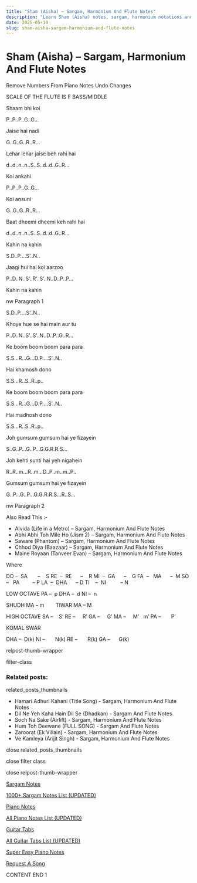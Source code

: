```yaml
---
title: "Sham (Aisha) – Sargam, Harmonium And Flute Notes"
description: "Learn Sham (Aisha) notes, sargam, harmonium notations and flute notes. Easy step-by-step tutorial for beginners."
date: 2025-05-19
slug: sham-aisha-sargam-harmonium-and-flute-notes
---
```


# Sham (Aisha) – Sargam, Harmonium And Flute Notes

Remove Numbers From Piano Notes
Undo Changes

SCALE OF THE FLUTE IS F BASS/MIDDLE

Shaam bhi koi

P..P..P..G..G…

Jaise hai nadi

G..G..G..R..R…

Lehar lehar jaise beh rahi hai

d..d..n..n..S..S..d..d..G..R…

Koi ankahi

P..P..P..G..G…

Koi ansuni

G..G..G..R..R…

Baat dheemi dheemi keh rahi hai

d..d..n..n..S..S..d..d..G..R…

Kahin na kahin

S.D..P….S’..N..

Jaagi hui hai koi aarzoo

P..D..N..S’..R’..S’..N..D..P..P…

Kahin na kahin

nw Paragraph 1

S.D..P….S’..N..

Khoye hue se hai main aur tu

P..D..N..S’..S’..N..D..P..G..R…

Ke boom boom boom para para

S.S…R…G…D.P….S’..N..

Hai khamosh dono

S.S…R..S..R..p..

Ke boom boom boom para para

S.S…R…G…D.P….S’..N..

Hai madhosh dono

S.S…R..S..R..p..

Joh gumsum gumsum hai ye fizayein

S..G..P…G..P…G.G.R.R.S…

Joh kehti sunti hai yeh nigahein

R..R..m…R..m…D..P..m..m..P..

Gumsum gumsum hai ye fizayein

G..P…G..P…G.G.R.R.S…R..S…

nw Paragraph 2

Also Read This :-

* Alvida (Life in a Metro) – Sargam, Harmonium And Flute Notes
* Abhi Abhi Toh Mile Ho (Jism 2) – Sargam, Harmonium And Flute Notes
* Saware (Phantom) – Sargam, Harmonium And Flute Notes
* Chhod Diya (Baazaar) – Sargam, Harmonium And Flute Notes
* Maine Royaan (Tanveer Evan) – Sargam, Harmonium And Flute Notes

Where

DO –  SA       –    S
RE  –  RE      –    R
MI  –  GA      –    G
FA  –   MA      –  M
SO  –   PA         – P
LA  –  DHA      – D
TI    –  NI          – N

LOW OCTAVE
PA –  p
DHA –  d
NI –  n

SHUDH MA – m        TIWAR MA – M

HIGH OCTAVE
SA –    S’
RE –     R’
GA –     G’
MA –     M’   m’
PA –       P’

KOMAL SWAR

DHA –  D(k)
NI –       N(k)
RE –       R(k)
GA –      G(k)

relpost-thumb-wrapper

filter-class

### Related posts:

related_posts_thumbnails

* Hamari Adhuri Kahani (Title Song) - Sargam, Harmonium And Flute Notes
* Dil Ne Yeh Kaha Hain Dil Se (Dhadkan) - Sargam And Flute Notes
* Soch Na Sake (Airlift) - Sargam, Harmonium And Flute Notes
* Hum Toh Deewane (FULL SONG) - Sargam And Flute Notes
* Zaroorat (Ek Villain) - Sargam, Harmonium And Flute Notes
* Ve Kamleya (Arijit Singh) - Sargam, Harmonium And Flute Notes

close related_posts_thumbnails

close filter class

close relpost-thumb-wrapper

[Sargam Notes](/sargam-notes.html)

[1000+ Sargam Notes List (UPDATED)](/all-songs-list-sargam-notes.html)

[Piano Notes](/piano-notes.html)

[All Piano Notes List (UPDATED)](/all-songs-list-piano-notes.html)

[Guitar Tabs](/guitar-tabs.html)

[All Guitar Tabs List (UPDATED)](/all-songs-list-guitar-tabs.html)

[Super Easy Piano Notes](https://studywall.in/)

[Request A Song](/request-a-song.html)

CONTENT END 1

